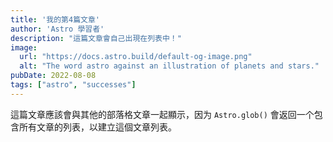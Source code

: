 ```yaml
---
title: '我的第4篇文章'
author: 'Astro 學習者'
description: "這篇文章會自己出現在列表中！"
image:
  url: "https://docs.astro.build/default-og-image.png"
  alt: "The word astro against an illustration of planets and stars."
pubDate: 2022-08-08
tags: ["astro", "successes"]
---
```

這篇文章應該會與其他的部落格文章一起顯示，因为 `Astro.glob()` 會返回一个包含所有文章的列表，以建立這個文章列表。